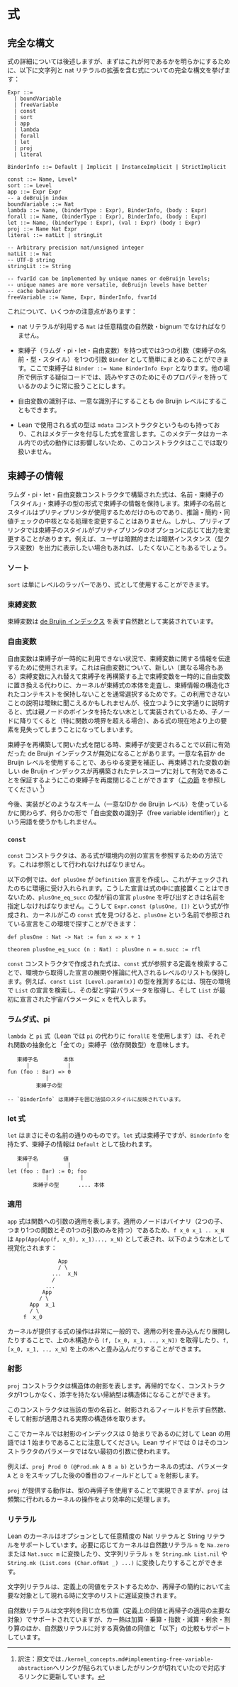 <!--
# Expressions
-->

# 式

<!--
## Complete syntax
-->

## 完全な構文

<!--
Expressions will be explained in more detail below, but just to get it out in the open, the complete syntax for expressions, including the string and nat literal extensions, is as follows:
-->

式の詳細については後述しますが、まずはこれが何であるかを明らかにするために、以下に文字列と nat リテラルの拡張を含む式についての完全な構文を挙げます：

```
Expr ::= 
  | boundVariable 
  | freeVariable 
  | const 
  | sort 
  | app 
  | lambda 
  | forall 
  | let 
  | proj 
  | literal

BinderInfo ::= Default | Implicit | InstanceImplicit | StrictImplicit

const ::= Name, Level*
sort ::= Level
app ::= Expr Expr
-- a deBruijn index
boundVariable ::= Nat
lambda ::= Name, (binderType : Expr), BinderInfo, (body : Expr)
forall ::= Name, (binderType : Expr), BinderInfo, (body : Expr)
let ::= Name, (binderType : Expr), (val : Expr) (body : Expr)
proj ::= Name Nat Expr
literal ::= natLit | stringLit

-- Arbitrary precision nat/unsigned integer
natLit ::= Nat
-- UTF-8 string
stringLit ::= String

-- fvarId can be implemented by unique names or deBruijn levels; 
-- unique names are more versatile, deBruijn levels have better
-- cache behavior
freeVariable ::= Name, Expr, BinderInfo, fvarId
```

<!--
Some notes:
-->

これについて、いくつかの注意点があります：

<!--
+ The `Nat` used by nat literals should be an arbitrary precision natural/bignum.
-->

+ nat リテラルが利用する `Nat` は任意精度の自然数・bignum でなければなりません。

<!--
+ The expressions that have binders (lambda, pi, let, free variable) can just as easily bundle the three arguments (binder_name, binder_type, binder_style) as one argument `Binder`, where a binder is `Binder ::= Name BinderInfo Expr`. In the pseudocode that appears elsewhere I will usually treat them as though they have that property, because it's easier to read.
-->

+ 束縛子（ラムダ・pi・let・自由変数）を持つ式では3つの引数（束縛子の名前・型・スタイル）を1つの引数 `Binder` として簡単にまとめることができます。ここで束縛子は `Binder ::= Name BinderInfo Expr` となります。他の場所で例示する疑似コードでは、読みやすさのためにそのプロパティを持っているかのように常に扱うことにします。

<!--
+ Free variable identifiers can be either unique identifiers, or they can be deBruijn levels.
-->

+ 自由変数の識別子は、一意な識別子にすることも de Bruijn レベルにすることもできます。

<!--
+ The expression type used in Lean proper also has an `mdata` constructor, which declares an expression with attached metadata. This metadata does not effect the expression's behavior in the kernel, so we do not include this constructor.
-->

+ Lean で使用される式の型は `mdata` コンストラクタというものも持っており、これはメタデータを付与した式を宣言します。このメタデータはカーネル内での式の動作には影響しないため、このコンストラクタはここでは取り扱いません。

<!--
## Binder information
-->

## 束縛子の情報

<!--
Expressions constructed with the lambda, pi, let, and free variable constructors contain binder information, in the form of a name, a binder "style", and the binder's type. The binder's name and style are only for use by the pretty printer, and do not alter the core procedures of inference, reduction, or equality checking. In the pretty printer however, the binder style may alter the output depending on the pretty printer options. For example, the user may or may not want to display implicit or instance implicits (typeclass variables) in the output.
-->

ラムダ・pi・let・自由変数コンストラクタで構築された式は、名前・束縛子の「スタイル」・束縛子の型の形式で束縛子の情報を保持します。束縛子の名前とスタイルはプリティプリンタが使用するためだけのものであり、推論・簡約・同値チェックの中核となる処理を変更することはありません。しかし、プリティプリンタでは束縛子のスタイルがプリティプリンタのオプションに応じて出力を変更することがあります。例えば、ユーザは暗黙的または暗黙インスタンス（型クラス変数）を出力に表示したい場合もあれば、したくないこともあるでしょう。

<!--
### Sort
-->

### ソート

<!--
`sort` is simply a wrapper around a level, allowing it to be used as an expression.
-->

`sort` は単にレベルのラッパーであり、式として使用することができます。

<!--
### Bound variables
-->

### 束縛変数

<!--
Bound variables are implemented as natural numbers representing [deBruijn indices](https://en.wikipedia.org/wiki/De_Bruijn_index).
-->

束縛変数は [de Bruijn インデックス](https://ja.wikipedia.org/wiki/%E3%83%89%E3%83%BB%E3%83%96%E3%83%A9%E3%82%A6%E3%83%B3%E3%83%BB%E3%82%A4%E3%83%B3%E3%83%87%E3%83%83%E3%82%AF%E3%82%B9) を表す自然数として実装されています。

<!--
### Free variables
-->

### 自由変数

<!--
Free variables are used to convey information about bound variables in situations where the binder is currently unavailable. Usually this is because the kernel has traversed into the body of a binding expression, and has opted not to carry a structured context of the binding information, instead choosing to temporarily swap out the bound variable for a free variable, with the option of swapping in a new (maybe different) bound variable to reconstruct the binder. This unavailability description may sound vague, but a literal explanation that might help is that expressions are implemented as trees without any kind of parent pointer, so when we descend into child nodes (especially across function boundaries), we end up just losing sight of the elements above where we currently are in a given expression.
-->

自由変数は束縛子が一時的に利用できない状況で、束縛変数に関する情報を伝達するために使用されます。これは自由変数について、新しい（異なる場合もある）束縛変数に入れ替えて束縛子を再構築する上で束縛変数を一時的に自由変数に置き換える代わりに、カーネルが束縛式の本体を走査し、束縛情報の構造化されたコンテキストを保持しないことを通常選択するためです。この利用できないことの説明は曖昧に聞こえるかもしれませんが、役立つように文字通りに説明すると、式は親ノードのポインタを持たない木として実装されているため、子ノードに降りてくると（特に関数の境界を超える場合）、ある式の現在地より上の要素を見失ってしまうことになってしまいます。

<!--
When an open expression is closed by reconstructing binders, the bindings may have changed, invalidating previously valid deBruijn indices. The use of unique names or deBruijn levels allow this re-closing of binders to be done in a way that compensates for any changes and ensures the new deBruijn indices of the re-bound variables are valid with respect the reconstructed telescope (see [this section](./kernel_concepts.md#implementing-free-variable-abstraction)).
-->

束縛子を再構築して開いた式を閉じる時、束縛子が変更されることで以前に有効だった de Bruijn インデックスが無効になることがあります。一意な名前か de Bruijn レベルを使用することで、あらゆる変更を補正し、再束縛された変数の新しい de Bruijn インデックスが再構築されたテレスコープに対して有効であることを保証するようにこの束縛子を再度閉じることができます（[この節](./kernel_concepts/instantiation_and_abstraction.md#自由変数の抽象化の実装) を参照してください [^fn1]）

<!--
Going forward, we may use some form of the term "free variable identifier" to refer to the objects in whatever scheme (unique IDs or deBruijn levels) an implementation may be using.
-->

今後、実装がどのようなスキーム（一意なIDか de Bruijn レベル）を使っているかに関わらず、何らかの形で「自由変数の識別子（free variable identifier）」という用語を使うかもしれません。

<!--
### `Const`
-->

### `const`

<!--
The `const` constructor is how an expression refers to another declaration in the environment, it must do so by reference. 
-->

`const` コンストラクタは、ある式が環境内の別の宣言を参照するための方法です。これは参照として行われなければなりません。

<!--
In example below, `def plusOne` creates a `Definition` declaration, which is checked, then admitted to the environment. Declarations cannot be placed directly in expressions, so when the type of `plusOne_eq_succ` invokes the previous declaration `plusOne`, it must do so by name. An expression is created: `Expr.const (plusOne, [])`, and when the kernel finds this `const` expression, it can look up the declaration referred to by name, `plusOne`, in the environment:
-->

以下の例では、`def plusOne` が `Definition` 宣言を作成し、これがチェックされたのちに環境に受け入れられます。こうした宣言は式の中に直接置くことはできないため、`plusOne_eq_succ` の型が前の宣言 `plusOne` を呼び出すときは名前を指定しなければなりません。こうして `Expr.const (plusOne, [])` という式が作成され、カーネルがこの `const` 式を見つけると、`plusOne` という名前で参照されている宣言をこの環境で探すことができます：

```
def plusOne : Nat -> Nat := fun x => x + 1

theorem plusOne_eq_succ (n : Nat) : plusOne n = n.succ := rfl 
```

<!--
Expressions created with the `const` constructor also carry a list of levels which are substituted into any unfolded or inferred declarations taken from the environment by looking up the definition the `const` expression refers to. For example, inferring the type of `const List [Level.param(x)]` involves looking up the declaration for `List` in the current environment, retrieving its type and universe parameters, then substituting `x` for the universe parameter with which `List` was initially declared.
-->

`const` コンストラクタで作成された式は、`const` 式が参照する定義を検索することで、環境から取得した宣言の展開や推論に代入されるレベルのリストも保持します。例えば、`const List [Level.param(x)]` の型を推測するには、現在の環境で `List` の宣言を検索し、その型と宇宙パラメータを取得し、そして `List` が最初に宣言された宇宙パラメータに `x` を代入します。

<!--
### Lambda, Pi
-->

### ラムダ式、pi

<!--
`lambda` and `pi` expressions (Lean proper uses the name `forallE` instead of `pi`) refer to function abstraction and the "forall" binder (dependent function types) respectively. 
-->

`lambda` と `pi` 式（Lean では `pi` の代わりに `forallE` を使用します）は、それぞれ関数の抽象化と「全ての」束縛子（依存関数型）を意味します。

<!--
```
  binderName      body
      |            |
fun (foo : Bar) => 0 
            |         
        binderType    

-- `BinderInfo` is reflected by the style of brackets used to
-- surround the binder.
```
-->

```
   束縛子名        本体
      |            |
fun (foo : Bar) => 0 
            |         
         束縛子の型

-- `BinderInfo` は束縛子を囲む括弧のスタイルに反映されています。
```

<!--
### Let
-->

### let 式

<!--
`let` is exactly what it sounds like. While `let` expressions are binders, they do not have a `BinderInfo`, their binder info is treated as `Default`.
-->

`let` はまさにその名前の通りのものです。`let` 式は束縛子ですが、`BinderInfo` を持たず、束縛子の情報は `Default` として扱われます。

<!--
```
  binderName      val
      |            |
let (foo : Bar) := 0; foo
            |          |
        binderType     .... body
```
-->

```
   束縛子名        値
      |            |
let (foo : Bar) := 0; foo
            |          |
        束縛子の型      .... 本体
```


<!--
### App
-->

### 適用

<!--
`app` expressions represent the application of an argument to a function. App nodes are binary (have only two children, a single function and an single argument), so `f x_0 x_1 .. x_N` is represented by `App(App(App(f, x_0), x_1)..., x_N)`, or visualized as a tree:
-->

`app` 式は関数への引数の適用を表します。適用のノードはバイナリ（2つの子、つまり1つの関数とその1つの引数のみを持つ）であるため、`f x_0 x_1 .. x_N` は `App(App(App(f, x_0), x_1)..., x_N)` として表され、以下のような木として視覚化されます：

```
                App
                / \
              ...  x_N
              /
            ...
           App
          / \
       App  x_1
       / \
     f  x_0

```

<!--
An exceedingly common kernel operation for manipulating expressions is folding and unfolding sequences of applications, getting `(f, [x_0, x_1, .., x_N])` from the tree structure above, or folding `f, [x_0, x_1, .., x_N]` into the tree above.
-->

カーネルが提供する式の操作は非常に一般的で、適用の列を畳み込んだり展開したりすることで、上の木構造から `(f, [x_0, x_1, .., x_N])` を取得したり、`f, [x_0, x_1, .., x_N]` を上の木へと畳み込んだりすることができます。

<!--
### Projections
-->

### 射影

<!--
The `proj` constructor represents structure projections. Inductive types that are not recursive, have only one constructor, and have no indices can be structures.
-->

`proj` コンストラクタは構造体の射影を表します。再帰的でなく、コンストラクタが1つしかなく、添字を持たない帰納型は構造体になることができます。

<!--
The constructor takes a name, which is the name of the type, a natural number indicating the field being projected, and the actual structure the projection is being applied to.
-->

このコンストラクタは当該の型の名前と、射影されるフィールドを示す自然数、そして射影が適用される実際の構造体を取ります。

<!--
Be aware that in the kernel, projection indices are 0-based, despite being 1-based in Lean's vernacular, where 0 is the first non-parameter argument to the constructor.
-->

ここでカーネルでは射影のインデックスは 0 始まりであるのに対して Lean の用語では 1 始まりであることに注意してください。Lean サイドでは 0 はそのコンストラクタのパラメータではない最初の引数に使われます。

<!--
For example, the kernel expression `proj Prod 0 (@Prod.mk A B a b)` would project the `a`, because it is the 0th field after skipping the parameters `A` and `B`.
-->

例えば、`proj Prod 0 (@Prod.mk A B a b)` というカーネルの式は、パラメータ `A` と `B` をスキップした後の0番目のフィールドとして `a` を射影します。

<!--
While the behavior offered by `proj` can be accomplished by using the type's recursor, `proj` more efficiently handles frequent kernel operations.
-->

`proj` が提供する動作は、型の再帰子を使用することで実現できますが、`proj` は頻繁に行われるカーネルの操作をより効率的に処理します。

<!--
### Literals
-->

### リテラル

<!--
Lean's kernel optionally supports arbitrary precision Nat and String literals. As needed, the kernel can transform a nat literal `n` to `Nat.zero` or `Nat.succ m`, or convert a string literal `s` to `String.mk List.nil` or `String.mk (List.cons (Char.ofNat _) ...)`.
-->

Lean のカーネルはオプションとして任意精度の Nat リテラルと String リテラルをサポートしています。必要に応じてカーネルは自然数リテラル `n` を `Na.zero` または `Nat.succ m` に変換したり、文字列リテラル `s` を `String.mk List.nil` や `String.mk (List.cons (Char.ofNat _) ...)` に変換したりすることができます。

<!--
String literals are lazily converted to lists of characters for testing definitional equality, and when they appear as the major premise in reduction of a recursor.
-->

文字列リテラルは、定義上の同値をテストするためか、再帰子の簡約において主要な対象として現れる時に文字のリストに遅延変換されます。

<!--
Nat literals are supported in the same positions as strings (definitional equality and major premises of a recursor application), but the kernel also provide support for addition, multiplication, exponentiation, subtraction, mod, division, as well as boolean equality and "less than or equal" comparisons on nat literals.
-->

自然数リテラルは文字列を同じ立ち位置（定義上の同値と再帰子の適用の主要な対象）でサポートされていますが、カー熱は加算・乗算・指数・減算・剰余・割り算のほか、自然数リテラルに対する真偽値の同値と「以下」の比較もサポートしています。

[^fn1]: 訳注：原文では`./kernel_concepts.md#implementing-free-variable-abstraction`へリンクが貼られていましたがリンクが切れていたので対応するリンクに更新しています。